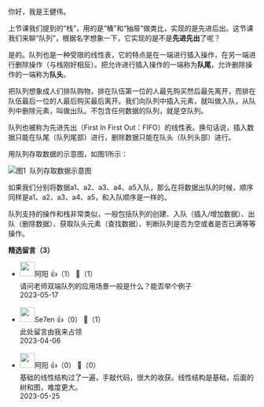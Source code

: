 你好，我是王健伟。

上节课我们提到的“栈”，用的是“桶”和“抽屉”做类比，实现的是先进后出。这节课我们来聊“队列”，根据名字想象一下，它实现的是不是**先进先出**了呢？

是的。队列也是一种受限的线性表，它的特点是在一端进行插入操作，在另一端进行删除操作（与栈刚好相反）。把允许进行插入操作的一端称为**队尾**，允许删除操作的一端称为**队头**。

把队列想象成人们排队购物，排在队伍第一位的人最先购买然后最先离开，而排在队伍最后一位的人最后购买最后离开。我们向队列中插入元素，就叫做入队，从队列中删除元素，叫做出队。不包含任何数据的队列，就是空队列。

队列也被称为先进先出（First In First Out：FIFO）的线性表。换句话说，插入数据只能在队尾（队列尾部）进行，删除数据只能在队头（队列头部）进行。

用队列存取数据的示意图，如图1所示：

![](https://static001.geekbang.org/resource/image/a1/fb/a1ed04cayy5e1e124d5134cc2ebb32fb.jpg?wh=2284x364 "图1  队列存取数据示意图")

如果我们分别将数据a1、a2、a3、a4、a5入队，那么在将数据出队的时候，顺序同样是a1、a2、a3、a4、a5，和入队顺序是一样的。

队列支持的操作和栈非常类似，一般包括队列的创建、入队（插入/增加数据）、出队（删除数据）、获取队头元素（查找数据）、判断队列是否为空或者是否已满等等操作。
<div><strong>精选留言（3）</strong></div><ul>
<li><img src="https://static001.geekbang.org/account/avatar/00/11/c9/f9/39492855.jpg" width="30px"><span>阿阳</span> 👍（1） 💬（1）<div>请问老师双端队列的应用场景一般是什么？能否举个例子</div>2023-05-17</li><br/><li><img src="https://static001.geekbang.org/account/avatar/00/12/b2/98/82b76c88.jpg" width="30px"><span>Se7en</span> 👍（0） 💬（1）<div>此处留言由我来占领</div>2023-04-06</li><br/><li><img src="https://static001.geekbang.org/account/avatar/00/11/c9/f9/39492855.jpg" width="30px"><span>阿阳</span> 👍（0） 💬（0）<div>基础的线性结构过了一遍，手敲代码，很大的收获。线性结构是基础，后面的树和图，难度更大。</div>2023-05-25</li><br/>
</ul>